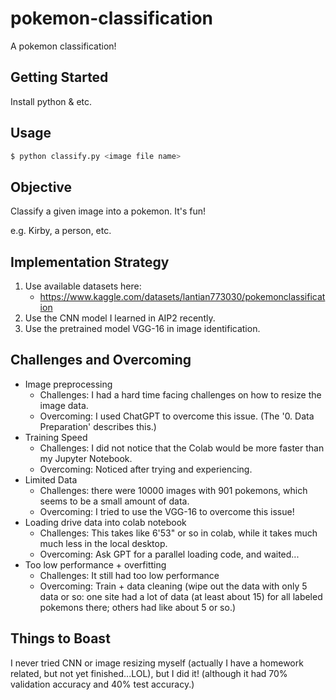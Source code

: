 # pokemon-classification
A pokemon classification!

## Getting Started

Install python & etc.

## Usage

```bash
$ python classify.py <image file name>
```

## Objective

Classify a given image into a pokemon. It's fun!

e.g. Kirby, a person, etc.

## Implementation Strategy

1. Use available datasets here:
   <!-- - https://www.kaggle.com/datasets/hlrhegemony/pokemon-image-dataset -->
   - https://www.kaggle.com/datasets/lantian773030/pokemonclassification
2. Use the CNN model I learned in AIP2 recently.
3. Use the pretrained model VGG-16 in image identification.

## Challenges and Overcoming

- Image preprocessing
  - Challenges: I had a hard time facing challenges on how to resize the image data.
  - Overcoming: I used ChatGPT to overcome this issue. (The '0. Data Preparation' describes this.)
- Training Speed
  - Challenges: I did not notice that the Colab would be more faster than my Jupyter Notebook.
  - Overcoming: Noticed after trying and experiencing.
- Limited Data
  - Challenges: there were 10000 images with 901 pokemons, which seems to be a small amount of data.
  - Overcoming: I tried to use the VGG-16 to overcome this issue!
- Loading drive data into colab notebook
  - Challenges: This takes like 6'53" or so in colab, while it takes much much less in the local desktop.
  - Overcoming: Ask GPT for a parallel loading code, and waited...
- Too low performance + overfitting
  - Challenges: It still had too low performance
  - Overcoming: Train + data cleaning (wipe out the data with only 5 data or so: one site had a lot of data (at least about 15) for all labeled pokemons there; others had like about 5 or so.)

## Things to Boast

I never tried CNN or image resizing myself (actually I have a homework related, but not yet finished...LOL), but I did it! (although it had 70% validation accuracy and 40% test accuracy.)
